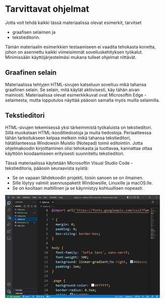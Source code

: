 # Tarvittavat ohjelmat

Jotta voit tehdä kaikki tässä materiaalissa olevat esimerkit, tarvitset
  - graafisen selaimen ja 
  - tekstieditorin.

Tämän materiaalin esimerkkien testaamiseen ei vaadita tehokasta konetta, johon on asennettu kaikki viimeisimmät sovelluskehityksen työkalut. Minimissään käyttöjärjestelmäsi mukana tulleet ohjelmat riittävät. 

## Graafinen selain

Materiaalissa tehtyjen HTML-sivujen katseluun soveltuu mikä tahansa graafinen selain. Se selain, mitä käytät aktiivisesti, käy tähän aivan mainiosti. Materiaalissa olevat esimerkkikuvat ovat Microsoftin Edge -selaimesta, mutta lopputulos näyttää pääosin samalta myös muilla selaimilla.

## Tekstieditori

HTML-sivujen tekemisessä yksi tärkeimmistä työkaluista on tekstieditori. Sillä muokataan HTML-kooditiedostoja ja muita tiedostoja. Periaatteessa tähän tarkoitukseen kelpaa melkein mikä tahansa tekstieditori, hätätilanteessa Windowsin Muistio (Notepad) toimii editointiin. Jotta ohjelmakoodin kirjoittaminen olisi tehokasta ja tuottavaa, kannattaa ottaa käyttöön koodaamiseen erityisesti suunniteltu tekstieditori.

Tässä materiaalissa käytetään Microsoftin Visual Studio Code -tekstieditoria, pääosin seuraavista syistä:

 - Se on vapaan lähdekoodin projekti, toisin sanoen se on ilmainen.
 - Sille löytyy valmiit asennuspaketit Windowsille, Linuxille ja macOS:lle.
 - Se on kooltaan maltillinen ja se käynnistyy kohtuullisen nopeasti.

<div class="image">
 <img alt="Visual Studio Code, jossa muokataan CSS-tiedostoa." src="./ohjelmat-1.png">
</div>
